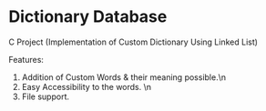 # Dictionary Database
C Project (Implementation of Custom Dictionary Using Linked List) 

Features:
1. Addition of Custom Words & their meaning possible.\n
2. Easy Accessibility to the words. \n
3. File support. 
